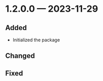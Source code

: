 
<a id='changelog-0.0.1'></a>
# 1.2.0.0 — 2023-11-29

## Added

- Initialized the package

## Changed

## Fixed
